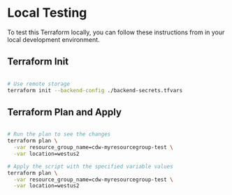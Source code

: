 # Local Testing

To test this Terraform locally, you can follow these instructions from in your
local development environment.

## Terraform Init

```bash

# Use remote storage
terraform init --backend-config ./backend-secrets.tfvars

```

## Terraform Plan and Apply

```bash

# Run the plan to see the changes
terraform plan \
  -var resource_group_name=cdw-myresourcegroup-test \
  -var location=westus2

# Apply the script with the specified variable values
terraform plan \
  -var resource_group_name=cdw-myresourcegroup-test \
  -var location=westus2

```
   